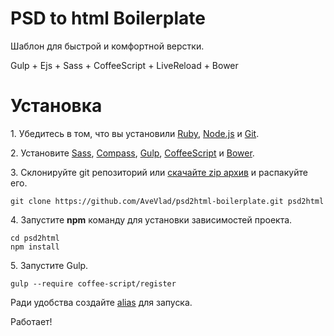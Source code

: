 PSD to html Boilerplate
==

Шаблон для быстрой и комфортной верстки.

Gulp + Ejs + Sass + CoffeeScript + LiveReload + Bower


# Установка
1\. Убедитесь в том, что вы установили [Ruby](http://www.ruby-lang.org/en/downloads/), [Node.js](http://nodejs.org/) и [Git](http://git-scm.com/downloads).

2\. Установите [Sass](http://sass-lang.com/install), [Compass](http://compass-style.org/install/), [Gulp](https://github.com/gulpjs/gulp/blob/master/docs/getting-started.md), [CoffeeScript](http://coffeescript.org/#installation) и  [Bower](http://bower.io/).

3\. Склонируйте git репозиторий или [скачайте zip архив](https://github.com/AveVlad/psd2html-boilerplate/archive/master.zip) и распакуйте его.

    git clone https://github.com/AveVlad/psd2html-boilerplate.git psd2html
    
4\. Запустите **npm** команду для установки зависимостей проекта.

    cd psd2html
    npm install
    
5\. Запустите Gulp.

    gulp --require coffee-script/register

Ради удобства создайте [alias](https://www.google.com/?q=terminal+alias+windows) для запуска.

Работает!
